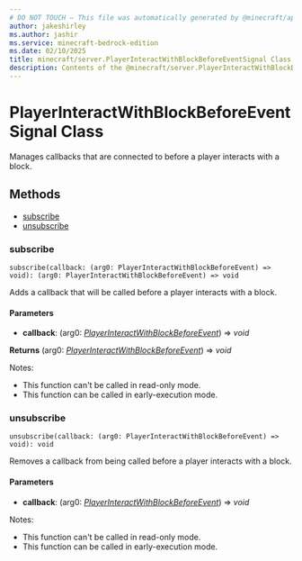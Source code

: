 ```yaml
---
# DO NOT TOUCH — This file was automatically generated by @minecraft/api-docs-generator, to report problems file an issue at https://github.com/Mojang/minecraft-scripting-libraries
author: jakeshirley
ms.author: jashir
ms.service: minecraft-bedrock-edition
ms.date: 02/10/2025
title: minecraft/server.PlayerInteractWithBlockBeforeEventSignal Class
description: Contents of the @minecraft/server.PlayerInteractWithBlockBeforeEventSignal class.
---
```

# PlayerInteractWithBlockBeforeEventSignal Class

Manages callbacks that are connected to before a player interacts with a block.

## Methods
- [subscribe](#subscribe)
- [unsubscribe](#unsubscribe)

### **subscribe**
`
subscribe(callback: (arg0: PlayerInteractWithBlockBeforeEvent) => void): (arg0: PlayerInteractWithBlockBeforeEvent) => void
`

Adds a callback that will be called before a player interacts with a block.

#### **Parameters**
- **callback**: (arg0: [*PlayerInteractWithBlockBeforeEvent*](PlayerInteractWithBlockBeforeEvent.md)) => *void*

**Returns** (arg0: [*PlayerInteractWithBlockBeforeEvent*](PlayerInteractWithBlockBeforeEvent.md)) => *void*
  
Notes:
- This function can't be called in read-only mode.
- This function can be called in early-execution mode.

### **unsubscribe**
`
unsubscribe(callback: (arg0: PlayerInteractWithBlockBeforeEvent) => void): void
`

Removes a callback from being called before a player interacts with a block.

#### **Parameters**
- **callback**: (arg0: [*PlayerInteractWithBlockBeforeEvent*](PlayerInteractWithBlockBeforeEvent.md)) => *void*
  
Notes:
- This function can't be called in read-only mode.
- This function can be called in early-execution mode.

